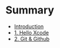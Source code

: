 # Summary

* [Introduction](README.md)
* [1. Hello Xcode](chapter1.md)
* [2. Git & Github](chapter2.md)

